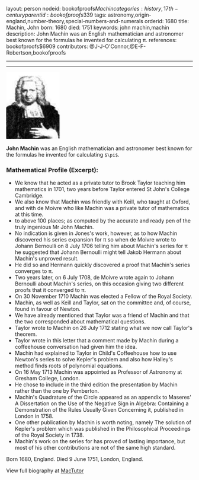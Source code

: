 layout: person
nodeid: bookofproofs$Machin
categories: history,17th-century
parentid: bookofproofs$339
tags: astronomy,origin-england,number-theory,special-numbers-and-numerals
orderid: 1680
title: Machin, John
born: 1680
died: 1751
keywords: john machin,machin
description: John Machin was an English mathematician and astronomer best known for the formulas he invented for calculating π.
references: bookofproofs$6909
contributors: @J-J-O'Connor,@E-F-Robertson,bookofproofs

---



---

![Machin.jpg](https://github.com/bookofproofs/bookofproofs.github.io/blob/main/_sources/_assets/images/portraits/Machin.jpg?raw=true)

**John Machin** was an English mathematician and astronomer best known for the formulas he invented for calculating `$\pi$`.

### Mathematical Profile (Excerpt):
* We know that he acted as a private tutor to Brook Taylor teaching him mathematics in 1701, two years before Taylor entered St John's College Cambridge.
* We also know that Machin was friendly with Keill, who taught at Oxford, and with de Moivre who like Machin was a private tutor of mathematics at this time.
* to above 100 places; as computed by the accurate and ready pen of the truly ingenious Mr John Machin.
* No indication is given in Jones's work, however, as to how Machin discovered his series expansion for π so when de Moivre wrote to Johann Bernoulli on 8 July 1706 telling him about Machin's series for π he suggested that Johann Bernoulli might tell Jakob Hermann about Machin's unproved result.
* He did so and Hermann quickly discovered a proof that Machin's series converges to π.
* Two years later, on 6 July 1708, de Moivre wrote again to Johann Bernoulli about Machin's series, on this occasion giving two different proofs that it converged to π.
* On 30 November 1710 Machin was elected a Fellow of the Royal Society.
* Machin, as well as Keill and Taylor, sat on the committee and, of course, found in favour of Newton.
* We have already mentioned that Taylor was a friend of Machin and that the two corresponded about mathematical questions.
* Taylor wrote to Machin on 26 July 1712 stating what we now call Taylor's theorem.
* Taylor wrote in this letter that a comment made by Machin during a coffeehouse conversation had given him the idea.
* Machin had explained to Taylor in Child's Coffeehouse how to use Newton's series to solve Kepler's problem and also how Halley's method finds roots of polynomial equations.
* On 16 May 1713 Machin was appointed as Professor of Astronomy at Gresham College, London.
* He chose to include in the third edition the presentation by Machin rather than the one by Pemberton.
* Machin's Quadrature of the Circle appeared as an appendix to Maseres' A Dissertation on the Use of the Negative Sign in Algebra: Containing a Demonstration of the Rules Usually Given Concerning it, published in London in 1758.
* One other publication by Machin is worth noting, namely The solution of Kepler's problem which was published in the Philosophical Proceedings of the Royal Society in 1738.
* Machin's work on the series for has proved of lasting importance, but most of his other contributions are not of the same high standard.

Born 1680, England. Died 9 June 1751, London, England.

View full biography at [MacTutor](https://mathshistory.st-andrews.ac.uk/Biographies/Machin/)
